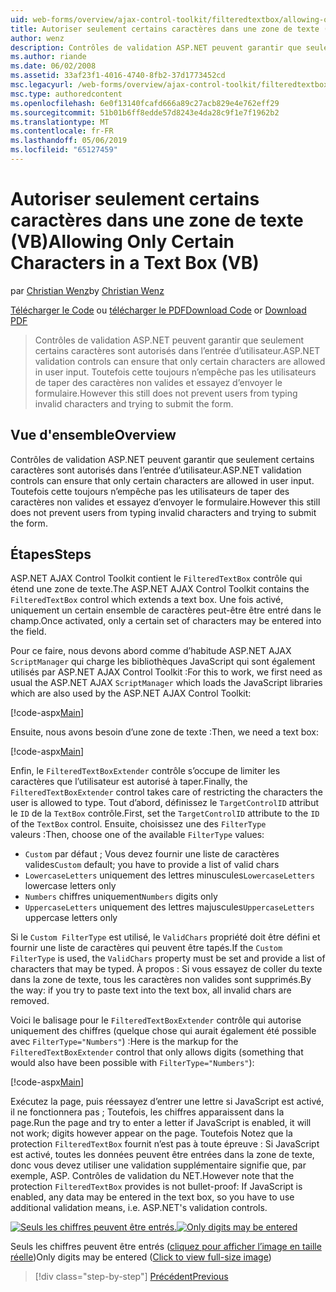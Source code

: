 ```yaml
---
uid: web-forms/overview/ajax-control-toolkit/filteredtextbox/allowing-only-certain-characters-in-a-text-box-vb
title: Autoriser seulement certains caractères dans une zone de texte (VB) | Microsoft Docs
author: wenz
description: Contrôles de validation ASP.NET peuvent garantir que seulement certains caractères sont autorisés dans l’entrée d’utilisateur. Toutefois cela toujours n’empêche pas les utilisateurs de taper non valides...
ms.author: riande
ms.date: 06/02/2008
ms.assetid: 33af23f1-4016-4740-8fb2-37d1773452cd
msc.legacyurl: /web-forms/overview/ajax-control-toolkit/filteredtextbox/allowing-only-certain-characters-in-a-text-box-vb
msc.type: authoredcontent
ms.openlocfilehash: 6e0f13140fcafd666a89c27acb829e4e762eff29
ms.sourcegitcommit: 51b01b6ff8edde57d8243e4da28c9f1e7f1962b2
ms.translationtype: MT
ms.contentlocale: fr-FR
ms.lasthandoff: 05/06/2019
ms.locfileid: "65127459"
---
```

# <a name="allowing-only-certain-characters-in-a-text-box-vb"></a><span data-ttu-id="be57f-104">Autoriser seulement certains caractères dans une zone de texte (VB)</span><span class="sxs-lookup"><span data-stu-id="be57f-104">Allowing Only Certain Characters in a Text Box (VB)</span></span>

<span data-ttu-id="be57f-105">par [Christian Wenz](https://github.com/wenz)</span><span class="sxs-lookup"><span data-stu-id="be57f-105">by [Christian Wenz](https://github.com/wenz)</span></span>

<span data-ttu-id="be57f-106">[Télécharger le Code](http://download.microsoft.com/download/4/c/2/4c2def7a-0d23-4055-91f9-1f18504167d7/FilteredTextBox0.vb.zip) ou [télécharger le PDF](http://download.microsoft.com/download/b/6/a/b6ae89ee-df69-4c87-9bfb-ad1eb2b23373/filteredtextbox0VB.pdf)</span><span class="sxs-lookup"><span data-stu-id="be57f-106">[Download Code](http://download.microsoft.com/download/4/c/2/4c2def7a-0d23-4055-91f9-1f18504167d7/FilteredTextBox0.vb.zip) or [Download PDF](http://download.microsoft.com/download/b/6/a/b6ae89ee-df69-4c87-9bfb-ad1eb2b23373/filteredtextbox0VB.pdf)</span></span>

> <span data-ttu-id="be57f-107">Contrôles de validation ASP.NET peuvent garantir que seulement certains caractères sont autorisés dans l’entrée d’utilisateur.</span><span class="sxs-lookup"><span data-stu-id="be57f-107">ASP.NET validation controls can ensure that only certain characters are allowed in user input.</span></span> <span data-ttu-id="be57f-108">Toutefois cette toujours n’empêche pas les utilisateurs de taper des caractères non valides et essayez d’envoyer le formulaire.</span><span class="sxs-lookup"><span data-stu-id="be57f-108">However this still does not prevent users from typing invalid characters and trying to submit the form.</span></span>

## <a name="overview"></a><span data-ttu-id="be57f-109">Vue d'ensemble</span><span class="sxs-lookup"><span data-stu-id="be57f-109">Overview</span></span>

<span data-ttu-id="be57f-110">Contrôles de validation ASP.NET peuvent garantir que seulement certains caractères sont autorisés dans l’entrée d’utilisateur.</span><span class="sxs-lookup"><span data-stu-id="be57f-110">ASP.NET validation controls can ensure that only certain characters are allowed in user input.</span></span> <span data-ttu-id="be57f-111">Toutefois cette toujours n’empêche pas les utilisateurs de taper des caractères non valides et essayez d’envoyer le formulaire.</span><span class="sxs-lookup"><span data-stu-id="be57f-111">However this still does not prevent users from typing invalid characters and trying to submit the form.</span></span>

## <a name="steps"></a><span data-ttu-id="be57f-112">Étapes</span><span class="sxs-lookup"><span data-stu-id="be57f-112">Steps</span></span>

<span data-ttu-id="be57f-113">ASP.NET AJAX Control Toolkit contient le `FilteredTextBox` contrôle qui étend une zone de texte.</span><span class="sxs-lookup"><span data-stu-id="be57f-113">The ASP.NET AJAX Control Toolkit contains the `FilteredTextBox` control which extends a text box.</span></span> <span data-ttu-id="be57f-114">Une fois activé, uniquement un certain ensemble de caractères peut-être être entré dans le champ.</span><span class="sxs-lookup"><span data-stu-id="be57f-114">Once activated, only a certain set of characters may be entered into the field.</span></span>

<span data-ttu-id="be57f-115">Pour ce faire, nous devons abord comme d’habitude ASP.NET AJAX `ScriptManager` qui charge les bibliothèques JavaScript qui sont également utilisés par ASP.NET AJAX Control Toolkit :</span><span class="sxs-lookup"><span data-stu-id="be57f-115">For this to work, we first need as usual the ASP.NET AJAX `ScriptManager` which loads the JavaScript libraries which are also used by the ASP.NET AJAX Control Toolkit:</span></span>

[!code-aspx[Main](allowing-only-certain-characters-in-a-text-box-vb/samples/sample1.aspx)]

<span data-ttu-id="be57f-116">Ensuite, nous avons besoin d’une zone de texte :</span><span class="sxs-lookup"><span data-stu-id="be57f-116">Then, we need a text box:</span></span>

[!code-aspx[Main](allowing-only-certain-characters-in-a-text-box-vb/samples/sample2.aspx)]

<span data-ttu-id="be57f-117">Enfin, le `FilteredTextBoxExtender` contrôle s’occupe de limiter les caractères que l’utilisateur est autorisé à taper.</span><span class="sxs-lookup"><span data-stu-id="be57f-117">Finally, the `FilteredTextBoxExtender` control takes care of restricting the characters the user is allowed to type.</span></span> <span data-ttu-id="be57f-118">Tout d’abord, définissez le `TargetControlID` attribut le `ID` de la `TextBox` contrôle.</span><span class="sxs-lookup"><span data-stu-id="be57f-118">First, set the `TargetControlID` attribute to the `ID` of the `TextBox` control.</span></span> <span data-ttu-id="be57f-119">Ensuite, choisissez une des `FilterType` valeurs :</span><span class="sxs-lookup"><span data-stu-id="be57f-119">Then, choose one of the available `FilterType` values:</span></span>

- <span data-ttu-id="be57f-120">`Custom` par défaut ; Vous devez fournir une liste de caractères valides</span><span class="sxs-lookup"><span data-stu-id="be57f-120">`Custom` default; you have to provide a list of valid chars</span></span>
- <span data-ttu-id="be57f-121">`LowercaseLetters` uniquement des lettres minuscules</span><span class="sxs-lookup"><span data-stu-id="be57f-121">`LowercaseLetters` lowercase letters only</span></span>
- <span data-ttu-id="be57f-122">`Numbers` chiffres uniquement</span><span class="sxs-lookup"><span data-stu-id="be57f-122">`Numbers` digits only</span></span>
- <span data-ttu-id="be57f-123">`UppercaseLetters` uniquement des lettres majuscules</span><span class="sxs-lookup"><span data-stu-id="be57f-123">`UppercaseLetters` uppercase letters only</span></span>

<span data-ttu-id="be57f-124">Si le `Custom FilterType` est utilisé, le `ValidChars` propriété doit être défini et fournir une liste de caractères qui peuvent être tapés.</span><span class="sxs-lookup"><span data-stu-id="be57f-124">If the `Custom FilterType` is used, the `ValidChars` property must be set and provide a list of characters that may be typed.</span></span> <span data-ttu-id="be57f-125">À propos : Si vous essayez de coller du texte dans la zone de texte, tous les caractères non valides sont supprimés.</span><span class="sxs-lookup"><span data-stu-id="be57f-125">By the way: if you try to paste text into the text box, all invalid chars are removed.</span></span>

<span data-ttu-id="be57f-126">Voici le balisage pour le `FilteredTextBoxExtender` contrôle qui autorise uniquement des chiffres (quelque chose qui aurait également été possible avec `FilterType="Numbers"`) :</span><span class="sxs-lookup"><span data-stu-id="be57f-126">Here is the markup for the `FilteredTextBoxExtender` control that only allows digits (something that would also have been possible with `FilterType="Numbers"`):</span></span>

[!code-aspx[Main](allowing-only-certain-characters-in-a-text-box-vb/samples/sample3.aspx)]

<span data-ttu-id="be57f-127">Exécutez la page, puis réessayez d’entrer une lettre si JavaScript est activé, il ne fonctionnera pas ; Toutefois, les chiffres apparaissent dans la page.</span><span class="sxs-lookup"><span data-stu-id="be57f-127">Run the page and try to enter a letter if JavaScript is enabled, it will not work; digits however appear on the page.</span></span> <span data-ttu-id="be57f-128">Toutefois Notez que la protection `FilteredTextBox` fournit n’est pas à toute épreuve : Si JavaScript est activé, toutes les données peuvent être entrées dans la zone de texte, donc vous devez utiliser une validation supplémentaire signifie que, par exemple, ASP. Contrôles de validation du NET.</span><span class="sxs-lookup"><span data-stu-id="be57f-128">However note that the protection `FilteredTextBox` provides is not bullet-proof: If JavaScript is enabled, any data may be entered in the text box, so you have to use additional validation means, i.e. ASP.NET's validation controls.</span></span>

<span data-ttu-id="be57f-129">[![Seuls les chiffres peuvent être entrés.](allowing-only-certain-characters-in-a-text-box-vb/_static/image2.png)](allowing-only-certain-characters-in-a-text-box-vb/_static/image1.png)</span><span class="sxs-lookup"><span data-stu-id="be57f-129">[![Only digits may be entered](allowing-only-certain-characters-in-a-text-box-vb/_static/image2.png)](allowing-only-certain-characters-in-a-text-box-vb/_static/image1.png)</span></span>

<span data-ttu-id="be57f-130">Seuls les chiffres peuvent être entrés ([cliquez pour afficher l’image en taille réelle](allowing-only-certain-characters-in-a-text-box-vb/_static/image3.png))</span><span class="sxs-lookup"><span data-stu-id="be57f-130">Only digits may be entered ([Click to view full-size image](allowing-only-certain-characters-in-a-text-box-vb/_static/image3.png))</span></span>

> [!div class="step-by-step"]
> [<span data-ttu-id="be57f-131">Précédent</span><span class="sxs-lookup"><span data-stu-id="be57f-131">Previous</span></span>](allowing-only-certain-characters-in-a-text-box-cs.md)
